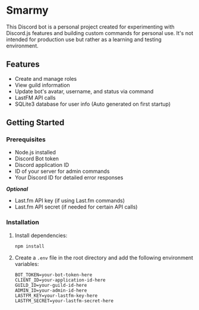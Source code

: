 # Smarmy

This Discord bot is a personal project created for experimenting with Discord.js features and building custom commands for personal use. It\'s not intended for production use but rather as a learning and testing environment.

## Features

- Create and manage roles
- View guild information
- Update bot's avatar, username, and status via command
- LastFM API calls
- SQLite3 database for user info (Auto generated on first startup)

## Getting Started

### Prerequisites

- Node.js installed
- Discord Bot token
- Discord application ID
- ID of your server for admin commands
- Your Discord ID for detailed error responses

***Optional***
- Last.fm API key (if using Last.fm commands)
- Last.fm API secret (if needed for certain API calls)

### Installation

1. Install dependencies:

   ```bash
   npm install
   ```

2. Create a `.env` file in the root directory and add the following environment variables:

   ```
   BOT_TOKEN=your-bot-token-here
   CLIENT_ID=your-application-id-here
   GUILD_ID=your-guild-id-here
   ADMIN_ID=your-admin-id-here
   LASTFM_KEY=your-lastfm-key-here
   LASTFM_SECRET=your-lastfm-secret-here
   ```
